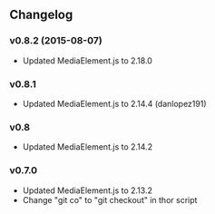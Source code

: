 ## Changelog

### v0.8.2 (2015-08-07)

- Updated MediaElement.js to 2.18.0

### v0.8.1

- Updated MediaElement.js to 2.14.4 (danlopez191)

### v0.8

- Updated MediaElement.js to 2.14.2

### v0.7.0

- Updated MediaElement.js to 2.13.2
- Change "git co" to "git checkout" in thor script
